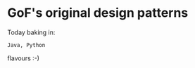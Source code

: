 GoF's original design patterns
==============================

Today baking in:

    Java, Python

flavours :-)
